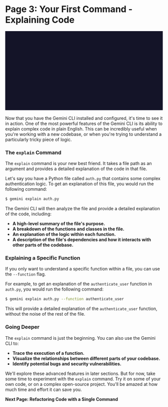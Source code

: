 # Page 3: Your First Command - Explaining Code

![Code Flow](gemini_cli_code_flow.png)

Now that you have the Gemini CLI installed and configured, it's time to see it in action. One of the most powerful features of the Gemini CLI is its ability to explain complex code in plain English. This can be incredibly useful when you're working with a new codebase, or when you're trying to understand a particularly tricky piece of logic.

### The `explain` Command

The `explain` command is your new best friend. It takes a file path as an argument and provides a detailed explanation of the code in that file.

Let's say you have a Python file called `auth.py` that contains some complex authentication logic. To get an explanation of this file, you would run the following command:

```bash
$ gemini explain auth.py
```

The Gemini CLI will then analyze the file and provide a detailed explanation of the code, including:

*   **A high-level summary of the file's purpose.**
*   **A breakdown of the functions and classes in the file.**
*   **An explanation of the logic within each function.**
*   **A description of the file's dependencies and how it interacts with other parts of the codebase.**

### Explaining a Specific Function

If you only want to understand a specific function within a file, you can use the `--function` flag.

For example, to get an explanation of the `authenticate_user` function in `auth.py`, you would run the following command:

```bash
$ gemini explain auth.py --function authenticate_user
```

This will provide a detailed explanation of the `authenticate_user` function, without the noise of the rest of the file.

### Going Deeper

The `explain` command is just the beginning. You can also use the Gemini CLI to:

*   **Trace the execution of a function.**
*   **Visualize the relationships between different parts of your codebase.**
*   **Identify potential bugs and security vulnerabilities.**

We'll explore these advanced features in later sections. But for now, take some time to experiment with the `explain` command. Try it on some of your own code, or on a complex open-source project. You'll be amazed at how much time and effort it can save you.

**Next Page: Refactoring Code with a Single Command**
